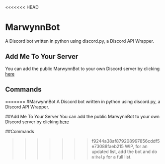 <<<<<<< HEAD
# MarwynnBot
A Discord bot written in python using discord.py, a Discord API Wrapper.

## Add Me To Your Server
You can add the public MarwynnBot to your own Discord server by clicking [here](https://discord.com/oauth2/authorize?client_id=623317451811061763&scope=bot&permissions=8)

## Commands
=======
#MarwynnBot
A Discord bot written in python using discord.py, a Discord API Wrapper.

##Add Me To Your Server
You can add the public MarwynnBot to your own Discord server by clicking [here](https://discord.com/oauth2/authorize?client_id=623317451811061763&scope=bot&permissions=8)

##Commands
>>>>>>> f9244a38af879208997856cddf5e73088faeb215
WIP, for an updated list, add the bot and do `m!help` for a full list.